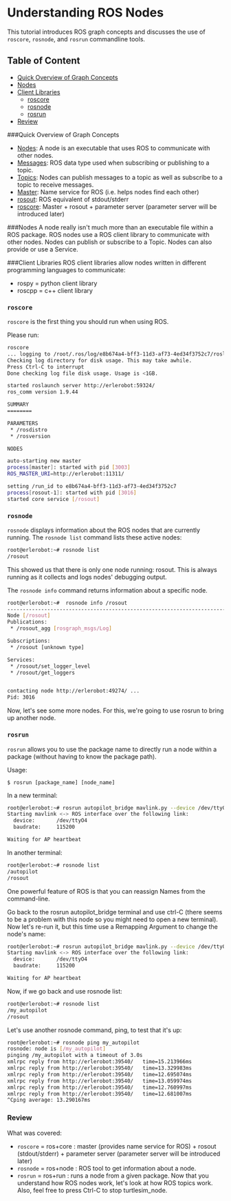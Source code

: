 # Understanding ROS Nodes

This tutorial introduces ROS graph concepts and discusses the use of `roscore`, `rosnode`, and `rosrun` commandline tools.

## Table of Content

- [Quick Overview of Graph Concepts](#quick-overview-of-graph-concepts)
- [Nodes](#nodes)
- [Client Libraries](#client-libraries)
	- [roscore](#roscore)
	- [rosnode](#rosnode)
	- [rosrun](#rosrun)
- [Review](#review)

###Quick Overview of Graph Concepts
- [Nodes](http://wiki.ros.org/Nodes): A node is an executable that uses ROS to communicate with other nodes.
- [Messages](http://wiki.ros.org/Messages): ROS data type used when subscribing or publishing to a topic.
- [Topics](http://wiki.ros.org/Topics): Nodes can publish messages to a topic as well as subscribe to a topic to receive messages.
- [Master](http://wiki.ros.org/Master): Name service for ROS (i.e. helps nodes find each other)
- [rosout](http://wiki.ros.org/rosout): ROS equivalent of stdout/stderr
- [roscore](http://wiki.ros.org/roscore): Master + rosout + parameter server (parameter server will be introduced later)


###Nodes
A node really isn't much more than an executable file within a ROS package. ROS nodes use a ROS client library to communicate with other nodes. Nodes can publish or subscribe to a Topic. Nodes can also provide or use a Service.

###Client Libraries
ROS client libraries allow nodes written in different programming languages to communicate:

- rospy = python client library
- roscpp = c++ client library

### `roscore`
`roscore` is the first thing you should run when using ROS.

Please run:

```bash
roscore
... logging to /root/.ros/log/e8b674a4-bff3-11d3-af73-4ed34f3752c7/roslaunch-erlerobot-2990.log
Checking log directory for disk usage. This may take awhile.
Press Ctrl-C to interrupt
Done checking log file disk usage. Usage is <1GB.

started roslaunch server http://erlerobot:59324/
ros_comm version 1.9.44

SUMMARY
========

PARAMETERS
 * /rosdistro
 * /rosversion

NODES

auto-starting new master
process[master]: started with pid [3003]
ROS_MASTER_URI=http://erlerobot:11311/

setting /run_id to e8b674a4-bff3-11d3-af73-4ed34f3752c7
process[rosout-1]: started with pid [3016]
started core service [/rosout]


```

### `rosnode`
`rosnode` displays information about the ROS nodes that are currently running. The `rosnode list` command lists these active nodes:

```bash
root@erlerobot:~# rosnode list
/rosout
```

This showed us that there is only one node running: rosout. This is always running as it collects and logs nodes' debugging output.

The `rosnode info` command returns information about a specific node.

```bash
root@erlerobot:~#  rosnode info /rosout
--------------------------------------------------------------------------------
Node [/rosout]
Publications:
 * /rosout_agg [rosgraph_msgs/Log]

Subscriptions:
 * /rosout [unknown type]

Services:
 * /rosout/set_logger_level
 * /rosout/get_loggers


contacting node http://erlerobot:49274/ ...
Pid: 3016


```

Now, let's see some more nodes. For this, we're going to use rosrun to bring up another node.

### `rosrun`

`rosrun` allows you to use the package name to directly run a node within a package (without having to know the package path).

Usage:

```
$ rosrun [package_name] [node_name]
```

In a new terminal:
``` bash
root@erlerobot:~# rosrun autopilot_bridge mavlink.py --device /dev/ttyO4 --baudrate 115200
Starting mavlink <-> ROS interface over the following link:
  device:		/dev/ttyO4
  baudrate:		115200

Waiting for AP heartbeat
```

In another terminal:

```bash
root@erlerobot:~# rosnode list
/autopilot
/rosout
```

One powerful feature of ROS is that you can reassign Names from the command-line.

Go back to the rosrun autopilot_bridge terminal and use ctrl-C (there seems to be a problem with this node so you might need to open a new terminal). Now let's re-run it, but this time use a Remapping Argument to change the node's name:

```bash
root@erlerobot:~# rosrun autopilot_bridge mavlink.py --device /dev/ttyO4 --baudrate 115200 __name:=my_autopilot
Starting mavlink <-> ROS interface over the following link:
  device:		/dev/ttyO4
  baudrate:		115200

Waiting for AP heartbeat
```
Now, if we go back and use rosnode list:

```bash
root@erlerobot:~# rosnode list
/my_autopilot
/rosout
```

Let's use another rosnode command, ping, to test that it's up:

```bash
root@erlerobot:~# rosnode ping my_autopilot
rosnode: node is [/my_autopilot]
pinging /my_autopilot with a timeout of 3.0s
xmlrpc reply from http://erlerobot:39540/	time=15.213966ms
xmlrpc reply from http://erlerobot:39540/	time=13.329983ms
xmlrpc reply from http://erlerobot:39540/	time=12.695074ms
xmlrpc reply from http://erlerobot:39540/	time=13.059974ms
xmlrpc reply from http://erlerobot:39540/	time=12.760997ms
xmlrpc reply from http://erlerobot:39540/	time=12.681007ms
^Cping average: 13.290167ms

```

### Review
What was covered:

- `roscore` = ros+core : master (provides name service for ROS) + rosout (stdout/stderr) + parameter server (parameter server will be introduced later)
- `rosnode` = ros+node : ROS tool to get information about a node.
- `rosrun` = ros+run : runs a node from a given package.
Now that you understand how ROS nodes work, let's look at how ROS topics work. Also, feel free to press Ctrl-C to stop turtlesim_node.
